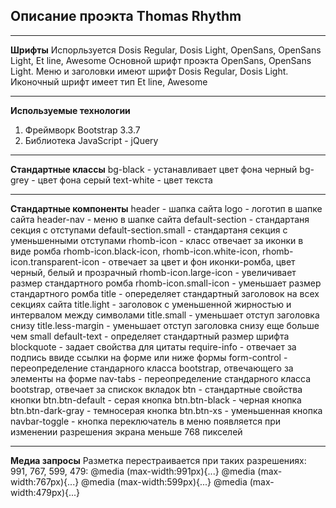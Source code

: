 ## Описание проэкта **Thomas Rhythm**

---

**Шрифты**
Испорльзуется Dosis Regular, Dosis Light, OpenSans, OpenSans Light, Et line, Awesome
Основной шрифт проэкта OpenSans, OpenSans Light.
Меню и заголовки имеют шрифт Dosis Regular, Dosis Light.
Иконочный шрифт имеет тип Et line, Awesome

---

**Используемые технологии**
1. Фреймворк Bootstrap 3.3.7
2. Библиотека JavaScript - jQuery

---

**Стандартные классы**
bg-black - устанавливает цвет фона черный
bg-grey - цвет фона серый
text-white - цвет текста

---

**Стандартные компоненты**
header - шапка сайта
logo - логотип в шапке сайта
header-nav - меню в шапке сайта
default-section - стандартаня секция с отступами
default-section.small - стандартаня секция с уменьшенными отступами
rhomb-icon - класс отвечает за иконки в виде ромба
rhomb-icon.black-icon, rhomb-icon.white-icon, rhomb-icon.transparent-icon - отвечает за цвет и фон иконки-ромба, цвет черный, белый и прозрачный
rhomb-icon.large-icon - увеличивает размер стандартного ромба
rhomb-icon.small-icon - уменьшает размер стандартного ромба
title - опеределяет стандартный заголовок на всех секциях сайта
title.light - заголовок с уменьшенной жирностью и интервалом между символами
title.small - уменьшает отступ заголовка снизу
title.less-margin - уменьшает отступ заголовка снизу еще больше чем small
default-text - определяет стандартный размер шрифта
blockquote - задает свойства для цитаты
require-info - отвечает за подпись ввиде ссылки на форме или ниже формы
form-control - переопределение стандарного класса  bootstrap, отвечающего за элементы на форме
nav-tabs - переопределение стандарного класса  bootstrap, отвечает за спискок вкладок
btn - стандартные свойства кнопки
btn.btn-default - серая кнопка
btn.btn-black - черная кнопка
btn.btn-dark-gray - темносерая кнопка
btn.btn-xs - уменьшенная кнопка
navbar-toggle - кнопка переключатель в меню появляется при изменении разрешения экрана меньше 768 пикселей

---

**Медиа запросы**
Разметка перестраивается при таких разрешениях: 991, 767, 599, 479:
@media (max-width:991px){...}
@media (max-width:767px){...}
@media (max-width:599px){...}
@media (max-width:479px){...}
